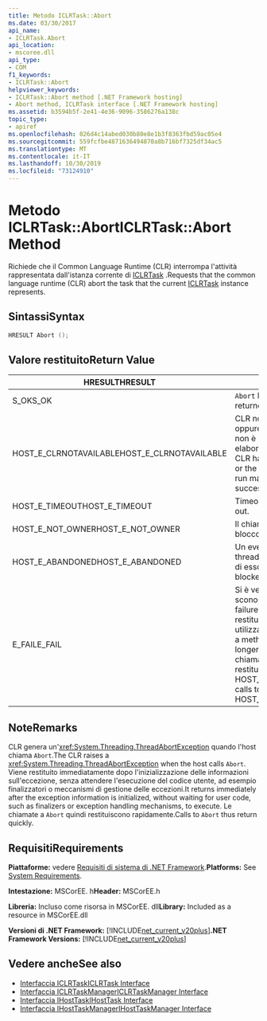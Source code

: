 ```yaml
---
title: Metodo ICLRTask::Abort
ms.date: 03/30/2017
api_name:
- ICLRTask.Abort
api_location:
- mscoree.dll
api_type:
- COM
f1_keywords:
- ICLRTask::Abort
helpviewer_keywords:
- ICLRTask::Abort method [.NET Framework hosting]
- Abort method, ICLRTask interface [.NET Framework hosting]
ms.assetid: b3594b5f-2e41-4e36-9096-3586276a138c
topic_type:
- apiref
ms.openlocfilehash: 026d4c14abed030b80e8e1b3f8363fbd59ac05e4
ms.sourcegitcommit: 559fcfbe4871636494870a8b716bf7325df34ac5
ms.translationtype: MT
ms.contentlocale: it-IT
ms.lasthandoff: 10/30/2019
ms.locfileid: "73124910"
---
```

# <a name="iclrtaskabort-method"></a><span data-ttu-id="2b319-102">Metodo ICLRTask::Abort</span><span class="sxs-lookup"><span data-stu-id="2b319-102">ICLRTask::Abort Method</span></span>
<span data-ttu-id="2b319-103">Richiede che il Common Language Runtime (CLR) interrompa l'attività rappresentata dall'istanza corrente di [ICLRTask](../../../../docs/framework/unmanaged-api/hosting/iclrtask-interface.md) .</span><span class="sxs-lookup"><span data-stu-id="2b319-103">Requests that the common language runtime (CLR) abort the task that the current [ICLRTask](../../../../docs/framework/unmanaged-api/hosting/iclrtask-interface.md) instance represents.</span></span>  
  
## <a name="syntax"></a><span data-ttu-id="2b319-104">Sintassi</span><span class="sxs-lookup"><span data-stu-id="2b319-104">Syntax</span></span>  
  
```cpp  
HRESULT Abort ();  
```  
  
## <a name="return-value"></a><span data-ttu-id="2b319-105">Valore restituito</span><span class="sxs-lookup"><span data-stu-id="2b319-105">Return Value</span></span>  
  
|<span data-ttu-id="2b319-106">HRESULT</span><span class="sxs-lookup"><span data-stu-id="2b319-106">HRESULT</span></span>|<span data-ttu-id="2b319-107">Descrizione</span><span class="sxs-lookup"><span data-stu-id="2b319-107">Description</span></span>|  
|-------------|-----------------|  
|<span data-ttu-id="2b319-108">S_OK</span><span class="sxs-lookup"><span data-stu-id="2b319-108">S_OK</span></span>|<span data-ttu-id="2b319-109">`Abort` ha restituito un esito positivo.</span><span class="sxs-lookup"><span data-stu-id="2b319-109">`Abort` returned successfully.</span></span>|  
|<span data-ttu-id="2b319-110">HOST_E_CLRNOTAVAILABLE</span><span class="sxs-lookup"><span data-stu-id="2b319-110">HOST_E_CLRNOTAVAILABLE</span></span>|<span data-ttu-id="2b319-111">CLR non è stato caricato in un processo oppure CLR si trova in uno stato in cui non è possibile eseguire codice gestito o elaborare la chiamata correttamente.</span><span class="sxs-lookup"><span data-stu-id="2b319-111">The CLR has not been loaded into a process, or the CLR is in a state in which it cannot run managed code or process the call successfully.</span></span>|  
|<span data-ttu-id="2b319-112">HOST_E_TIMEOUT</span><span class="sxs-lookup"><span data-stu-id="2b319-112">HOST_E_TIMEOUT</span></span>|<span data-ttu-id="2b319-113">Timeout della chiamata.</span><span class="sxs-lookup"><span data-stu-id="2b319-113">The call timed out.</span></span>|  
|<span data-ttu-id="2b319-114">HOST_E_NOT_OWNER</span><span class="sxs-lookup"><span data-stu-id="2b319-114">HOST_E_NOT_OWNER</span></span>|<span data-ttu-id="2b319-115">Il chiamante non è il proprietario del blocco.</span><span class="sxs-lookup"><span data-stu-id="2b319-115">The caller does not own the lock.</span></span>|  
|<span data-ttu-id="2b319-116">HOST_E_ABANDONED</span><span class="sxs-lookup"><span data-stu-id="2b319-116">HOST_E_ABANDONED</span></span>|<span data-ttu-id="2b319-117">Un evento è stato annullato mentre un thread bloccato o Fiber era in attesa su di esso.</span><span class="sxs-lookup"><span data-stu-id="2b319-117">An event was canceled while a blocked thread or fiber was waiting on it.</span></span>|  
|<span data-ttu-id="2b319-118">E_FAIL</span><span class="sxs-lookup"><span data-stu-id="2b319-118">E_FAIL</span></span>|<span data-ttu-id="2b319-119">Si è verificato un errore irreversibile sconosciuto.</span><span class="sxs-lookup"><span data-stu-id="2b319-119">An unknown catastrophic failure occurred.</span></span> <span data-ttu-id="2b319-120">Quando un metodo restituisce E_FAIL, CLR non è più utilizzabile all'interno del processo.</span><span class="sxs-lookup"><span data-stu-id="2b319-120">When a method returns E_FAIL, the CLR is no longer usable within the process.</span></span> <span data-ttu-id="2b319-121">Le chiamate successive ai metodi di hosting restituiscono HOST_E_CLRNOTAVAILABLE.</span><span class="sxs-lookup"><span data-stu-id="2b319-121">Subsequent calls to hosting methods return HOST_E_CLRNOTAVAILABLE.</span></span>|  
  
## <a name="remarks"></a><span data-ttu-id="2b319-122">Note</span><span class="sxs-lookup"><span data-stu-id="2b319-122">Remarks</span></span>  
 <span data-ttu-id="2b319-123">CLR genera un'<xref:System.Threading.ThreadAbortException> quando l'host chiama `Abort`.</span><span class="sxs-lookup"><span data-stu-id="2b319-123">The CLR raises a <xref:System.Threading.ThreadAbortException> when the host calls `Abort`.</span></span> <span data-ttu-id="2b319-124">Viene restituito immediatamente dopo l'inizializzazione delle informazioni sull'eccezione, senza attendere l'esecuzione del codice utente, ad esempio finalizzatori o meccanismi di gestione delle eccezioni.</span><span class="sxs-lookup"><span data-stu-id="2b319-124">It returns immediately after the exception information is initialized, without waiting for user code, such as finalizers or exception handling mechanisms, to execute.</span></span> <span data-ttu-id="2b319-125">Le chiamate a `Abort` quindi restituiscono rapidamente.</span><span class="sxs-lookup"><span data-stu-id="2b319-125">Calls to `Abort` thus return quickly.</span></span>  
  
## <a name="requirements"></a><span data-ttu-id="2b319-126">Requisiti</span><span class="sxs-lookup"><span data-stu-id="2b319-126">Requirements</span></span>  
 <span data-ttu-id="2b319-127">**Piattaforme:** vedere [Requisiti di sistema di .NET Framework](../../../../docs/framework/get-started/system-requirements.md).</span><span class="sxs-lookup"><span data-stu-id="2b319-127">**Platforms:** See [System Requirements](../../../../docs/framework/get-started/system-requirements.md).</span></span>  
  
 <span data-ttu-id="2b319-128">**Intestazione:** MSCorEE. h</span><span class="sxs-lookup"><span data-stu-id="2b319-128">**Header:** MSCorEE.h</span></span>  
  
 <span data-ttu-id="2b319-129">**Libreria:** Incluso come risorsa in MSCorEE. dll</span><span class="sxs-lookup"><span data-stu-id="2b319-129">**Library:** Included as a resource in MSCorEE.dll</span></span>  
  
 <span data-ttu-id="2b319-130">**Versioni di .NET Framework:** [!INCLUDE[net_current_v20plus](../../../../includes/net-current-v20plus-md.md)]</span><span class="sxs-lookup"><span data-stu-id="2b319-130">**.NET Framework Versions:** [!INCLUDE[net_current_v20plus](../../../../includes/net-current-v20plus-md.md)]</span></span>  
  
## <a name="see-also"></a><span data-ttu-id="2b319-131">Vedere anche</span><span class="sxs-lookup"><span data-stu-id="2b319-131">See also</span></span>

- [<span data-ttu-id="2b319-132">Interfaccia ICLRTask</span><span class="sxs-lookup"><span data-stu-id="2b319-132">ICLRTask Interface</span></span>](../../../../docs/framework/unmanaged-api/hosting/iclrtask-interface.md)
- [<span data-ttu-id="2b319-133">Interfaccia ICLRTaskManager</span><span class="sxs-lookup"><span data-stu-id="2b319-133">ICLRTaskManager Interface</span></span>](../../../../docs/framework/unmanaged-api/hosting/iclrtaskmanager-interface.md)
- [<span data-ttu-id="2b319-134">Interfaccia IHostTask</span><span class="sxs-lookup"><span data-stu-id="2b319-134">IHostTask Interface</span></span>](../../../../docs/framework/unmanaged-api/hosting/ihosttask-interface.md)
- [<span data-ttu-id="2b319-135">Interfaccia IHostTaskManager</span><span class="sxs-lookup"><span data-stu-id="2b319-135">IHostTaskManager Interface</span></span>](../../../../docs/framework/unmanaged-api/hosting/ihosttaskmanager-interface.md)
